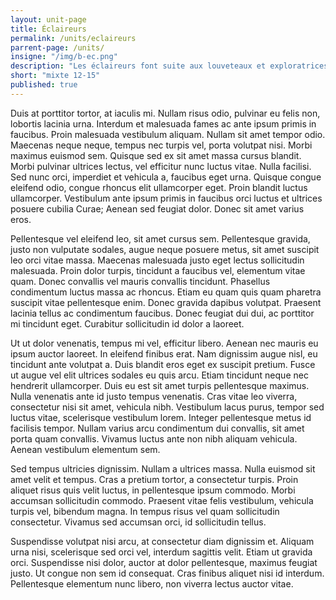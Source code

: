 ```yaml
---
layout: unit-page
title: Éclaireurs
permalink: /units/eclaireurs
parrent-page: /units/
insigne: "/img/b-ec.png"
description: "Les éclaireurs font suite aux louveteaux et exploratrices"
short: "mixte 12-15"
published: true
---
```


Duis at porttitor tortor, at iaculis mi. Nullam risus odio, pulvinar eu felis non, lobortis lacinia urna. Interdum et malesuada fames ac ante ipsum primis in faucibus. Proin malesuada vestibulum aliquam. Nullam sit amet tempor odio. Maecenas neque neque, tempus nec turpis vel, porta volutpat nisi. Morbi maximus euismod sem. Quisque sed ex sit amet massa cursus blandit. Morbi pulvinar ultrices lectus, vel efficitur nunc luctus vitae. Nulla facilisi. Sed nunc orci, imperdiet et vehicula a, faucibus eget urna. Quisque congue eleifend odio, congue rhoncus elit ullamcorper eget. Proin blandit luctus ullamcorper. Vestibulum ante ipsum primis in faucibus orci luctus et ultrices posuere cubilia Curae; Aenean sed feugiat dolor. Donec sit amet varius eros.

Pellentesque vel eleifend leo, sit amet cursus sem. Pellentesque gravida, justo non vulputate sodales, augue neque posuere metus, sit amet suscipit leo orci vitae massa. Maecenas malesuada justo eget lectus sollicitudin malesuada. Proin dolor turpis, tincidunt a faucibus vel, elementum vitae quam. Donec convallis vel mauris convallis tincidunt. Phasellus condimentum luctus massa ac rhoncus. Etiam eu quam quis quam pharetra suscipit vitae pellentesque enim. Donec gravida dapibus volutpat. Praesent lacinia tellus ac condimentum faucibus. Donec feugiat dui dui, ac porttitor mi tincidunt eget. Curabitur sollicitudin id dolor a laoreet.

Ut ut dolor venenatis, tempus mi vel, efficitur libero. Aenean nec mauris eu ipsum auctor laoreet. In eleifend finibus erat. Nam dignissim augue nisl, eu tincidunt ante volutpat a. Duis blandit eros eget ex suscipit pretium. Fusce ut augue vel elit ultrices sodales eu quis arcu. Etiam tincidunt neque nec hendrerit ullamcorper. Duis eu est sit amet turpis pellentesque maximus. Nulla venenatis ante id justo tempus venenatis. Cras vitae leo viverra, consectetur nisi sit amet, vehicula nibh. Vestibulum lacus purus, tempor sed luctus vitae, scelerisque vestibulum lorem. Integer pellentesque metus id facilisis tempor. Nullam varius arcu condimentum dui convallis, sit amet porta quam convallis. Vivamus luctus ante non nibh aliquam vehicula. Aenean vestibulum elementum sem.

Sed tempus ultricies dignissim. Nullam a ultrices massa. Nulla euismod sit amet velit et tempus. Cras a pretium tortor, a consectetur turpis. Proin aliquet risus quis velit luctus, in pellentesque ipsum commodo. Morbi accumsan sollicitudin commodo. Praesent vitae felis vestibulum, vehicula turpis vel, bibendum magna. In tempus risus vel quam sollicitudin consectetur. Vivamus sed accumsan orci, id sollicitudin tellus.

Suspendisse volutpat nisi arcu, at consectetur diam dignissim et. Aliquam urna nisi, scelerisque sed orci vel, interdum sagittis velit. Etiam ut gravida orci. Suspendisse nisi dolor, auctor at dolor pellentesque, maximus feugiat justo. Ut congue non sem id consequat. Cras finibus aliquet nisi id interdum. Pellentesque elementum nunc libero, non viverra lectus auctor vitae.
